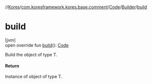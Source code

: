 //[Kores](../../../../index.md)/[com.koresframework.kores.base.comment](../../index.md)/[Code](../index.md)/[Builder](index.md)/[build](build.md)

# build

[jvm]\
open override fun [build](build.md)(): [Code](../index.md)

Build the object of type T.

#### Return

Instance of object of type T.
